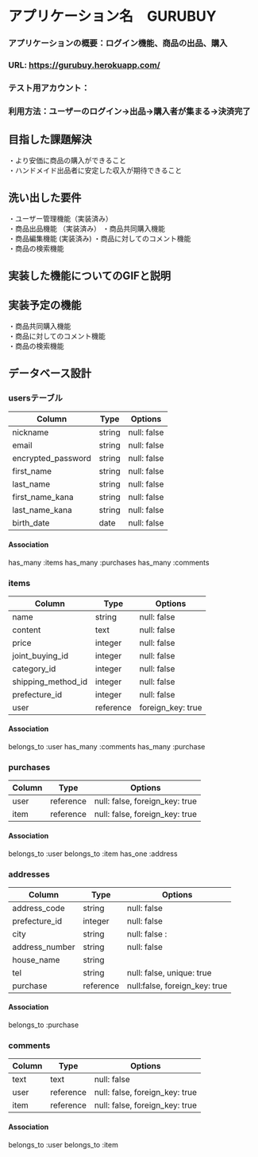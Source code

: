 # アプリケーション名　GURUBUY

### アプリケーションの概要：ログイン機能、商品の出品、購入  
### URL: https://gurubuy.herokuapp.com/  
### テスト用アカウント：  
### 利用方法：ユーザーのログイン→出品→購入者が集まる→決済完了  

## 目指した課題解決
  ・より安価に商品の購入ができること  
  ・ハンドメイド出品者に安定した収入が期待できること

## 洗い出した要件
  ・ユーザー管理機能（実装済み）  
  ・商品出品機能  （実装済み）
  ・商品共同購入機能  
  ・商品編集機能  (実装済み)
  ・商品に対してのコメント機能  
  ・商品の検索機能

## 実装した機能についてのGIFと説明

## 実装予定の機能  
  ・商品共同購入機能    
  ・商品に対してのコメント機能  
  ・商品の検索機能

## データベース設計
### usersテーブル
| Column            | Type   | Options     |
| ----------------- | ------ | ----------- |
| nickname          | string | null: false |
| email             | string | null: false |
| encrypted_password| string | null: false |
| first_name        | string | null: false |
| last_name         | string | null: false |
| first_name_kana   | string | null: false |
| last_name_kana    | string | null: false |
| birth_date        | date   | null: false |

#### Association

has_many :items
has_many :purchases
has_many :comments


### items
| Column             | Type    | Options           |
| ------------------ | ------- | ----------------- |
| name               | string  | null: false       |
| content            | text    | null: false       |
| price              | integer | null: false       |
| joint_buying_id    | integer | null: false       |
| category_id        | integer | null: false       |
| shipping_method_id | integer | null: false       |
| prefecture_id      | integer | null: false       |
| user               |reference| foreign_key: true |

#### Association

belongs_to :user
has_many   :comments
has_many   :purchase

### purchases
| Column          | Type    | Options                        |
| --------------- | ------- | ------------------------------ |
| user            |reference| null: false, foreign_key: true |
| item            |reference| null: false, foreign_key: true |

#### Association

belongs_to :user
belongs_to :item
has_one    :address

### addresses
| Column          | Type    | Options                        |
| --------------- | ------- | ------------------------------ |
| address_code    | string  | null: false                    |
| prefecture_id   | integer | null: false                    |
| city            | string  | null: false  :                  |
| address_number  | string  | null: false                    |
| house_name      | string  |                                |
| tel             | string  | null: false, unique: true      |
| purchase        |reference| null:false, foreign_key: true  |

#### Association

belongs_to :purchase

### comments
| Column          | Type    | Options                        |
| --------------- | ------- | ------------------------------ |
| text            | text    | null: false                    |
| user            |reference| null: false, foreign_key: true |
| item            |reference| null: false, foreign_key: true |

#### Association

belongs_to :user
belongs_to :item

